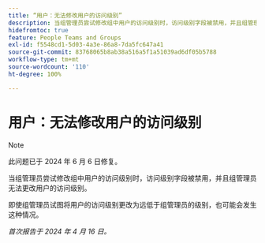 ```yaml
---
title: “用户：无法修改用户的访问级别”
description: 当组管理员尝试修改组中用户的访问级别时，访问级别字段被禁用，并且组管理员无法更改用户的访问级别。
hidefromtoc: true
feature: People Teams and Groups
exl-id: f5548cd1-5d03-4a3e-86a8-7da5fc647a41
source-git-commit: 83768065b8ab38a516a5f1a51039ad6df05b5788
workflow-type: tm+mt
source-wordcount: '110'
ht-degree: 100%

---
```


# 用户：无法修改用户的访问级别

>[!NOTE]
>
>此问题已于 2024 年 6 月 6 日修复。


当组管理员尝试修改组中用户的访问级别时，访问级别字段被禁用，并且组管理员无法更改用户的访问级别。

即使组管理员试图将用户的访问级别更改为远低于组管理员的级别，也可能会发生这种情况。

_首次报告于 2024 年 4 月 16 日。_
